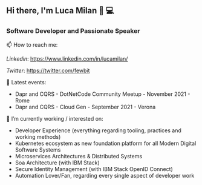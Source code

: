 ## Hi there, I'm Luca Milan 👋 💻

### Software Developer and Passionate Speaker

📫 How to reach me:

*Linkedin*: https://www.linkedin.com/in/lucamilan/

*Twitter*: https://twitter.com/fewbit

🌱 Latest events:

* Dapr and CQRS - DotNetCode Community Meetup - November 2021 - Rome
* Dapr and CQRS - Cloud Gen - September 2021 - Verona

🔭 I’m currently working / interested on:

* Developer Experience (everything regarding tooling, practices and working methods)
* Kubernetes ecosystem as new foundation platform for all Modern Digital Software Systems
* Microservices Architectures & Distributed Systems
* Soa Architecture (with IBM Stack)
* Secure Identity Management (with IBM Stack OpenID Connect)
* Automation Lover/Fan, regarding every single aspect of developer work
